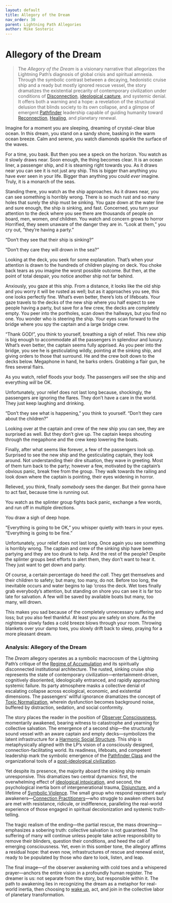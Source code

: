 ```yaml
---
layout: default
title: Allegory of the Dream
nav_order: 30
parent: Lightning Path Allegories
author: Mike Sosteric
---
```

# Allegory of the Dream

> The *Allegory of the Dream* is a visionary narrative that allegorizes the Lightning Path’s diagnosis of global crisis and spiritual amnesia. Through the symbolic contrast between a decaying, hedonistic cruise ship and a ready but mostly ignored rescue vessel, the story dramatizes the existential precarity of contemporary civilization under conditions of [Disconnection](https://spiritwiki.lightningpath.org/index.php/Disconnection), [ideological capture](https://spiritwiki.lightningpath.org/index.php/Ideology), and systemic denial. It offers both a warning and a hope: a revelation of the structural delusion that blinds society to its own collapse, and a glimpse of emergent [Pathfinder](https://spiritwiki.lightningpath.org/index.php/Pathfinder) leadership capable of guiding humanity toward [Reconnection](https://spiritwiki.lightningpath.org/index.php/Connection), [Healing](https://spiritwiki.lightningpath.org/index.php/Healing), and planetary renewal.
>

Imagine for a moment you are sleeping, dreaming of crystal-clear blue ocean. In this dream, you stand on a sandy shore, basking in the warm ocean breeze. Calm and serene, you watch diamonds sparkle the surface of the waves. 

For a time, you bask. But then you see a speck on the horizon. You watch as it slowly draws near. Soon enough, the thing becomes clear. It is an ocean liner, a passenger ship, and it is steaming right towards you. As it draws near you can see it is not just any ship. This is bigger than anything you have ever seen in your life. Bigger than anything you could *ever* imagine. Truly, it is a monarch of the seas. 

Standing there, you watch as the ship approaches. As it draws near, you can see something is horribly wrong. There is so much rust and so many holes that surely the ship must be sinking. You gaze down at the water line and sure enough, the ship *is* sinking, and fast. Concerned, you turn your attention to the deck where you see there are thousands of people on board, men, women, *and* children. You watch and concern grows to horror Horrified, they seem unaware of the danger they are in. “Look at them,” you cry out, “they’re having a party.” 

“Don’t they see that their ship is sinking?” 

“Don’t they care they will drown in the sea?”

Looking at the deck, you seek for some explanation. That’s when your attention is drawn to the hundreds of children playing on deck. You choke back tears as you imagine the worst possible outcome. But then, at the point of total despair, you notice another ship not far behind.

Anxiously, you gaze at this ship. From a distance, it looks like the old ship and you worry it will be rusted as well; but as it approaches you see, this one looks perfectly fine. What’s even better, there’s lots of lifeboats. Your gaze travels to the decks of the new ship where you half expect to see people having a party, but save for a few crew, the decks are completely empty. You peer into the portholes, scan down the hallways, but you find no one. You wonder who is steering the ship. Your eyes scan forward to the bridge where you spy the captain and a large bridge crew. 

“Thank GOD!”, you think to yourself, breathing a sigh of relief. This new ship is big enough to accommodate all the passengers in splendour and luxury. What’s even better, the captain seems fully apprised. As you peer into the bridge, you see he is gesticulating wildly, pointing at the sinking ship, and giving orders to those that surround. He and the crew bolt down to the decks below. Megaphone in hand, he barks orders. Grabbing a flair gun, he fires several flairs. 

As you watch, relief floods your body. The passengers *will* see the ship and everything *will* be OK. 

Unfortunately, your relief does not last long because, shockingly, the passengers are ignoring the flares. They don’t have a care in the world. They just keep laughing and drinking. 

“Don’t they see what is happening,” you think to yourself. “Don’t they care about the children?”                         

Looking over at the captain and crew of the new ship you can see, they are surprised as well. But they don’t give up. The captain keeps shouting through the megaphone and the crew keep lowering the boats. 

Finally, after what seems like forever, a few of the passengers look up. Surprised to see the new ship and the gesticulating captain, they look around. Not understanding their dire situation, they wave in greeting. Most of them turn back to the party; however a few, motivated by the captain’s obvious panic, break free from the group. They walk towards the railing and look down where the captain is pointing, their eyes widening in horror. 

Relieved, you think, finally *somebody* sees the danger. But their gonna have to act fast, because time is running out.                                 

You watch as the splinter group fights back panic, exchange a few words, and run off in multiple directions. 

You draw a sigh of deep hope.

“Everything is going to be OK,” you whisper quietly with tears in your eyes. “Everything is going to be fine.”

Unfortunately, your relief does not last long. Once again you see something is horribly wrong. The captain and crew of the sinking ship have been partying and they are too drunk to help. And the rest of the people? Despite the splinter groups best efforts to alert them, they don’t want to hear it. They just want to get down and party. 

Of course, a certain percentage do heed *the call*. They get themselves and their children to safety; but many, too many, do not. Before too long, the inevitable occurs and water begins to lap ‘cross the deck. Wet toes finally grab everybody’s attention, but standing on shore you can see it is far too late for salvation. A few will be saved by available boats but many, too many, will drown. 

This makes you sad because of the completely unnecessary suffering and loss; but you also feel thankful. At least you are safely on shore. As the nightmare slowly fades a cold breeze blows through your room. Throwing blankets over your damp toes, you slowly drift back to sleep, praying for a more pleasant dream. 

### Analysis: Allegory of the Dream

The *Dream* allegory operates as a symbolic macrocosm of the Lightning Path’s critique of the [Regime of Accumulation](https://spiritwiki.lightningpath.org/index.php/Regime_of_Accumulation) and its spiritually disconnected institutional architecture. The rusted, sinking cruise ship represents the state of contemporary civilization—entertainment-driven, cognitively disoriented, ideologically entranced, and rapidly approaching systemic failure. Its party atmosphere masks a collective denial of escalating collapse across ecological, economic, and existential dimensions. The passengers’ willful ignorance dramatizes the concept of [Toxic Normalization](https://spiritwiki.lightningpath.org/index.php/Toxic_Socialization), wherein dysfunction becomes background noise, buffered by distraction, sedation, and social conformity.

The story places the reader in the position of [Observer Consciousness](https://spiritwiki.lightningpath.org/index.php/Spiritual_Ego), momentarily awakened, bearing witness to catastrophe and yearning for collective salvation. The emergence of a second ship—the structurally sound vessel with an aware captain and empty decks—symbolizes the latent infrastructure for a [Harmonic Social Structure](https://spiritwiki.lightningpath.org/index.php/Harmonic_Social_Structure). This ship is metaphysically aligned with the LP’s vision of a consciously designed, connection-facilitating world. Its readiness, lifeboats, and competent leadership mark the symbolic emergence of the [Pathfinder Class](https://spiritwiki.lightningpath.org/index.php/Pathfinder) and the organizational tools of a [post-ideological civilization](https://spiritwiki.lightningpath.org/index.php/Authentic_Spirituality).

Yet despite its presence, the majority aboard the sinking ship remain unresponsive. This dramatizes two central dynamics: first, the overwhelming effect of [ideological intoxication](https://spiritwiki.lightningpath.org/index.php/Ideological_Inoculation), and second, the psychological inertia born of intergenerational trauma, [Disjuncture](https://spiritwiki.lightningpath.org/index.php/Disjuncture), and a lifetime of [Symbolic Violence](https://spiritwiki.lightningpath.org/index.php/Violence). The small group who respond represent early awakeners—[Connection Practitioners](https://spiritwiki.lightningpath.org/index.php/Connection_Practices)—who struggle to awaken others but are met with resistance, ridicule, or indifference, paralleling the real-world experience of those engaged in spiritual decolonization and systemic truth-telling.

The tragic realism of the ending—the partial rescue, the mass drowning—emphasizes a sobering truth: collective salvation is not guaranteed. The suffering of many will continue unless people take active responsibility to remove their blinders, question their conditions, and heed the call of emerging consciousness. Yet, even in this somber tone, the allegory affirms a residual hope: that even now, infrastructures of rescue and renewal exist, ready to be populated by those who dare to look, listen, and leap.

The final image—of the observer awakening with cold toes and a whispered prayer—anchors the entire vision in a profoundly human register. The dreamer is us: not separate from the story, but responsible within it. The path to awakening lies in recognizing the dream as a metaphor for real-world inertia, then choosing to [wake up](https://spiritwiki.lightningpath.org/index.php/Awakening), act, and join in the collective labor of planetary transformation.
